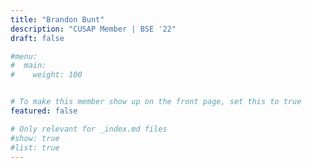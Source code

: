 ```yaml
---
title: "Brandon Bunt"
description: "CUSAP Member | BSE '22"
draft: false

#menu:
#  main:
#    weight: 100


# To make this member show up on the front page, set this to true
featured: false

# Only relevant for _index.md files
#show: true
#list: true
---
```


